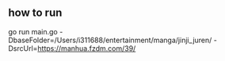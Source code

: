 ## how to run

go run main.go -DbaseFolder=/Users/i311688/entertainment/manga/jinji_juren/ -DsrcUrl=https://manhua.fzdm.com/39/
